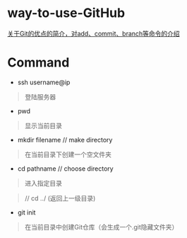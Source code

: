 # way-to-use-GitHub

[关于Git的优点的简介，对add、commit、branch等命令的介绍](http://www.liaoxuefeng.com/wiki/0013739516305929606dd18361248578c67b8067c8c017b000/00137396287703354d8c6c01c904c7d9ff056ae23da865a000)


# Command

- ssh username@ip
> 登陆服务器

- pwd
> 显示当前目录

- mkdir filename  // make directory
> 在当前目录下创建一个空文件夹

- cd pathname  // choose directory
> 进入指定目录

> // cd ../ (返回上一级目录)

- git init
> 在当前目录中创建Git仓库（会生成一个.git隐藏文件夹）


